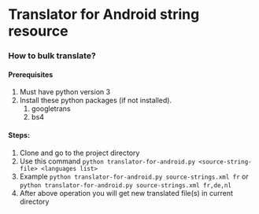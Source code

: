 # Translator for Android string resource


### How to bulk translate?

#### Prerequisites

1. Must have python version 3
2. Install these python packages (if not installed).
    1. googletrans
    2. bs4

#### Steps:

1. Clone and go to the project directory
2. Use this command ``python translator-for-android.py <source-string-file> <languages list>``
3. Example ``python translator-for-android.py source-strings.xml fr`` or  ``python translator-for-android.py source-strings.xml fr,de,nl`` 
4. After above operation you will get new translated file(s) in current directory


